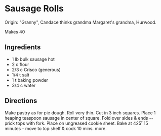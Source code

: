 # Sausage Rolls

Origin: "Granny", Candace thinks grandma Margaret's grandma, Hurwood.

Makes 40

## Ingredients

- 1 lb bulk sausage hot
- 2 c flour
- 2/3 c Crisco (generous)
- 1/4 t salt
- 1 t baking powder
- 3/4 c water

## Directions

Make pastry as for pie dough. Roll very thin. Cut in 3 inch squares. Place 1 heaping teaspoon sausage in center of square. Fold over sides & ends -- prick tops with fork. Place on ungreased cookie sheet. Bake at 425˚ 15 minutes - move to top shelf & cook 10 mins. more.